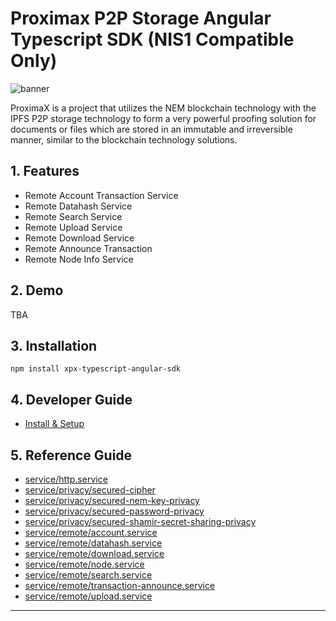 
Proximax P2P Storage Angular Typescript SDK (NIS1 Compatible Only)
==================================================================

![banner](https://proximax.io/wp-content/uploads/2018/03/ProximaX-logotype.png)

ProximaX is a project that utilizes the NEM blockchain technology with the IPFS P2P storage technology to form a very powerful proofing solution for documents or files which are stored in an immutable and irreversible manner, similar to the blockchain technology solutions.

1\. Features
------------

*   Remote Account Transaction Service
*   Remote Datahash Service
*   Remote Search Service
*   Remote Upload Service
*   Remote Download Service
*   Remote Announce Transaction
*   Remote Node Info Service

2\. Demo
--------

TBA

3\. Installation
----------------

`npm install xpx-typescript-angular-sdk`

4\. Developer Guide
-------------------

*   [Install & Setup](docs/install-and-setup.md)


5\. Reference Guide
-------------------

* [service/http.service](docs/modules/_service_http_service_.md)
* [service/privacy/secured-cipher](docs/modules/_service_privacy_secured_cipher_.md)
* [service/privacy/secured-nem-key-privacy](docs/modules/_service_privacy_secured_nem_key_privacy_.md)
* [service/privacy/secured-password-privacy](docs/modules/_service_privacy_secured_password_privacy_.md)
* [service/privacy/secured-shamir-secret-sharing-privacy](docs/modules/_service_privacy_secured_shamir_secret_sharing_privacy_.md)
* [service/remote/account.service](docs/modules/_service_remote_account_service_.md)
* [service/remote/datahash.service](docs/modules/_service_remote_datahash_service_.md)
* [service/remote/download.service](docs/modules/_service_remote_download_service_.md)
* [service/remote/node.service](docs/modules/_service_remote_node_service_.md)
* [service/remote/search.service](docs/modules/_service_remote_search_service_.md)
* [service/remote/transaction-announce.service](docs/modules/_service_remote_transaction_announce_service_.md)
* [service/remote/upload.service](docs/modules/_service_remote_upload_service_.md)


---

